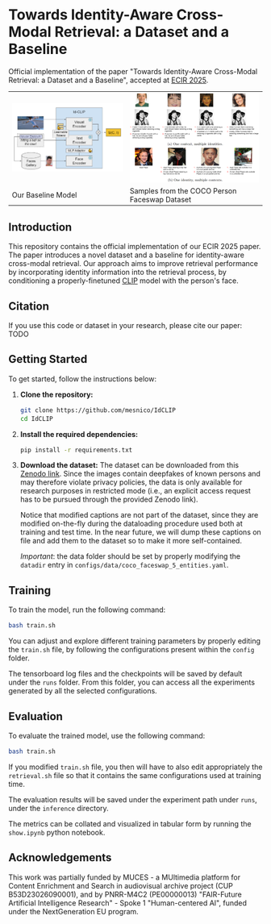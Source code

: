 # Towards Identity-Aware Cross-Modal Retrieval: a Dataset and a Baseline

Official implementation of the paper "Towards Identity-Aware Cross-Modal Retrieval: a Dataset and a Baseline", accepted at [ECIR 2025](https://ecir2025.eu/).

<table>
    <tr>
        <td><img src="teaser/idclip.png" alt="Our Baseline Model"></td>
        <td><img src="teaser/cocopfs.png" alt="Samples from COCO Person Faceswap Dataset"></td>
    </tr>
    <tr>
        <td>Our Baseline Model</td>
        <td>Samples from the COCO Person Faceswap Dataset</td>
    </tr>
</table>


## Introduction

This repository contains the official implementation of our ECIR 2025 paper. The paper introduces a novel dataset and a baseline for identity-aware cross-modal retrieval. Our approach aims to improve retrieval performance by incorporating identity information into the retrieval process, by conditioning a properly-finetuned [CLIP](https://github.com/openai/CLIP) model with the person's face.

## Citation

If you use this code or dataset in your research, please cite our paper: TODO

## Getting Started

To get started, follow the instructions below:

1. **Clone the repository:**
    ```bash
    git clone https://github.com/mesnico/IdCLIP
    cd IdCLIP
    ```

2. **Install the required dependencies:**
    ```bash
    pip install -r requirements.txt
    ```

3. **Download the dataset:**
    The dataset can be downloaded from this [Zenodo link](#). Since the images contain deepfakes of known persons and may therefore violate privacy policies, the data is only available for research purposes in restricted mode (i.e., an explicit access request has to be pursued through the provided Zenodo link). 
    
    Notice that modified captions are not part of the dataset, since they are modified on-the-fly during the dataloading procedure used both at training and test time. In the near future, we will dump these captions on file and add them to the dataset so to make it more self-contained.

    *Important*: the data folder should be set by properly modifying the `datadir` entry in `configs/data/coco_faceswap_5_entities.yaml`.


## Training

To train the model, run the following command:
```bash
bash train.sh
```
You can adjust and explore different training parameters by properly editing the `train.sh` file, by following the configurations present within the `config` folder.

The tensorboard log files and the checkpoints will be saved by default under the `runs` folder. From this folder, you can access all the experiments generated by all the selected configurations.

## Evaluation

To evaluate the trained model, use the following command:
```bash
bash train.sh
```
If you modified `train.sh` file, you then will have to also edit appropriately the `retrieval.sh` file so that it contains the same configurations used at training time.

The evaluation results will be saved under the experiment path under `runs`, under the `inference` directory.

The metrics can be collated and visualized in tabular form by running the `show.ipynb` python notebook.

## Acknowledgements

This work was partially funded by MUCES - a MUltimedia platform for Content Enrichment and Search in audiovisual archive project (CUP B53D23026090001), and by PNRR-M4C2 (PE00000013) "FAIR-Future Artificial Intelligence Research" - Spoke 1 "Human-centered AI", funded under the NextGeneration EU program.